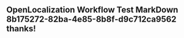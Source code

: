 <properties
ms.topic="hero-topic"
ms.test1="hero-topic"
ms.test2="test"/>

## OpenLocalization Workflow Test MarkDown 8b175272-82ba-4e85-8b8f-d9c712ca9562 thanks!
